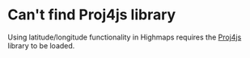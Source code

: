 # Can't find Proj4js library

Using latitude/longitude functionality in Highmaps requires the
[Proj4js](http://proj4js.org)
library to be loaded.
